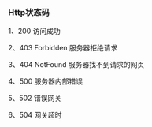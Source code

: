 ### Http状态码

1、200 访问成功

2、403 Forbidden 服务器拒绝请求

3、404 NotFound 服务器找不到请求的网页

4、500 服务器内部错误

5、502 错误网关

6、504 网关超时
